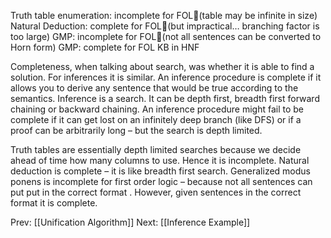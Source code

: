 ﻿Truth table enumeration: incomplete for FOL(table may be infinite in size)
Natural Deduction: complete for FOL(but impractical… branching factor is too large)
GMP: incomplete for FOL(not all sentences can be converted to Horn form)
GMP: complete for FOL KB in HNF

Completeness, when talking about search, was whether it is able to find a solution. For inferences it is similar. An inference procedure is complete if it allows you to derive any sentence that would be true according to the semantics.
Inference is a search. It can be depth first, breadth first forward chaining or backward chaining. 
An inference procedure might fail to be complete if it can get lost on an infinitely deep branch (like DFS) or if a proof can be arbitrarily long – but the search is depth limited.

Truth tables are essentially depth limited searches because we decide ahead of time how many columns to use. Hence it is incomplete.
Natural deduction is complete – it is like breadth first search.
Generalized modus ponens is incomplete for first order logic – because not all sentences can put put in the correct format .
However, given sentences in the correct format it is complete.


Prev: [[Unification Algorithm]]
Next: [[Inference Example]]
